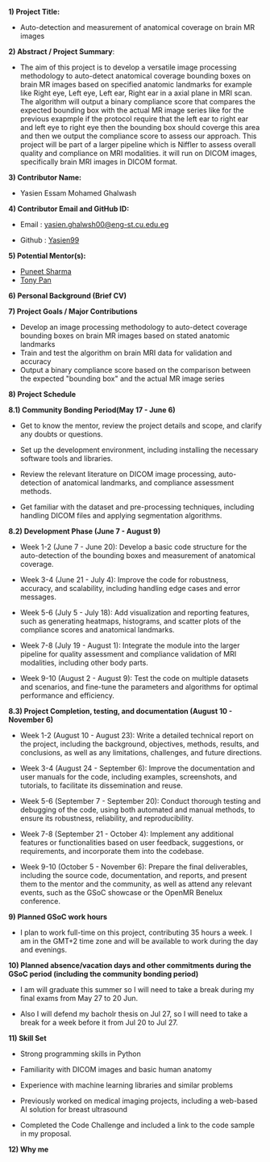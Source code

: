 **1) Project Title:**
-  Auto-detection and measurement of anatomical coverage on brain MR images

**2) Abstract / Project Summary**:

 -  The aim of this project is to develop a versatile image processing methodology to auto-detect anatomical coverage bounding boxes on brain MR images based on specified anatomic landmarks for example like Right eye, Left eye, Left ear, Right ear in a axial plane in MRI scan. The algorithm will output a binary compliance score that compares the expected bounding box with the actual MR image series like for the previous exapmple if the protocol require that the left ear to right ear and left eye to right eye then the bounding box should coverge this area and then we output the compliance score to assess our approach. This project will be part of a larger pipeline which is Niffler to assess overall quality and compliance on MRI modalities. it will run on DICOM images, specifically brain MRI images in DICOM format. 
 
**3) Contributor Name:**
 -  Yasien Essam Mohamed Ghalwash

**4) Contributor Email and GitHub ID:**
-  Email : [yasien.ghalwsh00@eng-st.cu.edu.eg](yasien.ghalwsh00@eng-st.cu.edu.eg)

-  Github : [Yasien99](https://github.com/Yasien99)

**5) Potential Mentor(s):**
- [Puneet Sharma](puneet.sharma@emory.edu) 
- [Tony Pan](tony.pan@emory.edu)

**6) Personal Background (Brief CV)**

**7) Project Goals / Major Contributions**
- Develop an image processing methodology to auto-detect coverage bounding boxes on brain MR images based on stated anatomic landmarks
- Train and test the algorithm on brain MRI data for validation and accuracy
- Output a binary compliance score based on the comparison between the expected "bounding box" and the actual MR image series

**8) Project Schedule**

**8.1) Community Bonding Period(May 17 - June 6)**

-  Get to know the mentor, review the project details and scope, and clarify any doubts or questions.

-  Set up the development environment, including installing the necessary software tools and libraries.

-  Review the relevant literature on DICOM image processing, auto-detection of anatomical landmarks, and compliance assessment methods.

-  Get familiar with the dataset and pre-processing techniques, including handling DICOM files and applying segmentation algorithms.

**8.2) Development Phase (June 7 - August 9)**

-  Week 1-2 (June 7 - June 20): Develop a basic code structure for the auto-detection of the bounding boxes and measurement of anatomical coverage.

-  Week 3-4 (June 21 - July 4): Improve the code for robustness, accuracy, and scalability, including handling edge cases and error messages.

-  Week 5-6 (July 5 - July 18): Add visualization and reporting features, such as generating heatmaps, histograms, and scatter plots of the compliance scores and anatomical landmarks.

-  Week 7-8 (July 19 - August 1): Integrate the module into the larger pipeline for quality assessment and compliance validation of MRI modalities, including other body parts.

-  Week 9-10 (August 2 - August 9): Test the code on multiple datasets and scenarios, and fine-tune the parameters and algorithms for optimal performance and efficiency.

**8.3) Project Completion, testing, and documentation (August 10 - November 6)**

-  Week 1-2 (August 10 - August 23): Write a detailed technical report on the project, including the background, objectives, methods, results, and conclusions, as well as any limitations, challenges, and future directions.

-  Week 3-4 (August 24 - September 6): Improve the documentation and user manuals for the code, including examples, screenshots, and tutorials, to facilitate its dissemination and reuse.

-  Week 5-6 (September 7 - September 20): Conduct thorough testing and debugging of the code, using both automated and manual methods, to ensure its robustness, reliability, and reproducibility.

-  Week 7-8 (September 21 - October 4): Implement any additional features or functionalities based on user feedback, suggestions, or requirements, and incorporate them into the codebase.

-  Week 9-10 (October 5 - November 6): Prepare the final deliverables, including the source code, documentation, and reports, and present them to the mentor and the community, as well as attend any relevant events, such as the GSoC showcase or the OpenMR Benelux conference.

**9) Planned GSoC work hours**

-  I plan to work full-time on this project, contributing 35 hours a week. I am in the GMT+2 time zone and will be available to work during the day and evenings.


**10) Planned absence/vacation days and other commitments during the GSoC period (including the community bonding period)**

-  I am will graduate this summer so I will need to take a break during my final exams from May 27 to 20 Jun.

-  Also I will defend my bacholr thesis on Jul 27, so I will need to take a break for a week before it from Jul 20 to Jul 27.

**11) Skill Set**

- Strong programming skills in Python

- Familiarity with DICOM images and basic human anatomy

- Experience with machine learning libraries and similar problems

- Previously worked on medical imaging projects, including a web-based AI solution for breast ultrasound

- Completed the Code Challenge and included a link to the code sample in my proposal.

**12) Why me**
